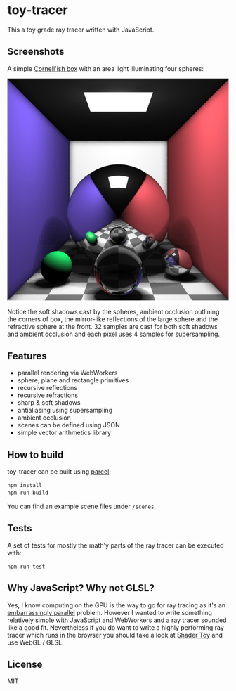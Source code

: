 # toy-tracer

This a toy grade ray tracer written with JavaScript.

## Screenshots

A simple [Cornell'ish box](https://en.wikipedia.org/wiki/Cornell_box) with an area light illuminating four spheres:

![toy-tracer](docs/screenshot.png)

Notice the soft shadows cast by the spheres, ambient occlusion outlining the corners of box, the mirror-like reflections of the large sphere and the refractive sphere at the front. 32 samples are cast for both soft shadows and ambient occlusion and each pixel uses 4 samples for supersampling.

## Features

* parallel rendering via WebWorkers
* sphere, plane and rectangle primitives
* recursive reflections
* recursive refractions
* sharp & soft shadows
* antialiasing using supersampling
* ambient occlusion
* scenes can be defined using JSON
* simple vector arithmetics library

## How to build

toy-tracer can be built using [parcel](https://parceljs.org/):

```bash
npm install
npm run build
```

You can find an example scene files under `/scenes`.

## Tests

A set of tests for mostly the math'y parts of the ray tracer can be executed with:

```
npm run test
```

## Why JavaScript? Why not GLSL?

Yes, I know computing on the GPU is the way to go for ray tracing as it's an [embarrassingly parallel](https://en.wikipedia.org/wiki/Embarrassingly_parallel) problem. However I wanted to write something relatively simple with JavaScript and WebWorkers and a ray tracer sounded like a good fit. Nevertheless if you do want to write a highly performing ray tracer which runs in the browser you should take a look at [Shader Toy](https://www.shadertoy.com/) and use WebGL / GLSL.

## License

MIT
